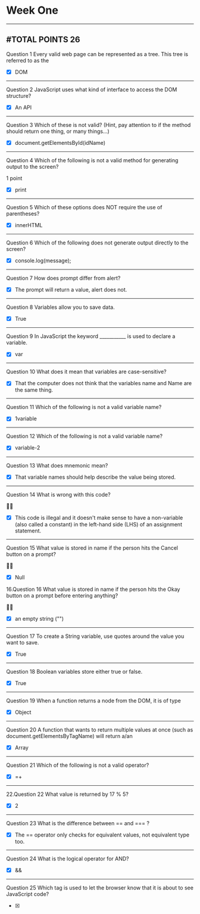 # Week One
----------------------
#TOTAL POINTS 26
-----------------------

Question 1
Every valid web page can be represented as a tree. This tree is referred to as the



- [x] DOM

------------------------------------

Question 2
JavaScript uses what kind of interface to access the DOM structure?




- [x] An API

----------------------------------

Question 3
Which of these is not valid? (Hint, pay attention to if the method should return one thing, or many things...)






- [x] document.getElementsById(idName)

------------------------------------

Question 4
Which of the following is not a valid method for generating output to the screen?

1 point

- [x] print


--------------------------

Question 5
Which of these options does NOT require the use of parentheses?





- [x] innerHTML

-------------------------------

Question 6
Which of the following does not generate output directly to the screen?



- [x] console.log(message);

--------------------------------

Question 7
How does prompt differ from alert?


- [x] The prompt will return a value, alert does not.



------------------------------------------

Question 8
Variables allow you to save data.



- [x] True

-----------------------------------------

Question 9
In JavaScript the keyword ___________ is used to declare a variable.


- [x] var

------------------------------------

Question 10
What does it mean that variables are case-sensitive?




- [x] That the computer does not think that the variables name and Name are the same thing.

----------------------------------

Question 11
Which of the following is not a valid variable name?




- [x] 1variable

----------------------------------------

Question 12
Which of the following is not a valid variable name?


- [x] variable-2


---------------------------------------

Question 13
What does mnemonic mean?



- [x] That variable names should help describe the value being stored.
---------------------------------------

Question 14
What is wrong with this code?



- [x] This code is illegal and it doesn't make sense to have a non-variable (also called a constant) in the left-hand side (LHS) of an assignment statement.


-------------------------------------

Question 15
What value is stored in name if the person hits the Cancel button on a prompt?



- [x] Null


16.Question 16
What value is stored in name if the person hits the Okay button on a prompt before entering anything?




- [x] an empty string ("")

-------------------------------

Question 17
To create a String variable, use quotes around the value you want to save.



- [x] True

--------------------------------------

Question 18
Boolean variables store either true or false.



- [x] True


-------------------------------------------------

Question 19
When a function returns a node from the DOM, it is of type





- [x] Object

-----------------------------------------

Question 20
A function that wants to return multiple values at once (such as document.getElementsByTagName) will return a/an



- [x] Array

---------------------------------------

Question 21
Which of the following is not a valid operator?



- [x] =+


-----------------------------------------------

22.Question 22
What value is returned by 17 % 5?


- [x] 2

---------------------------------

Question 23
What is the difference between == and === ?






- [x]  The == operator only checks for equivalent values, not equivalent type too.

----------------------------------

Question 24
What is the logical operator for AND?


- [x] &&

-----------------------------------

Question 25
Which tag is used to let the browser know that it is about to see JavaScript code?



- [x] <script>


-------------------------------

Question 26
JavaScript code must be placed in the <head> section of the document.



- [x] False


-------------------------------------

